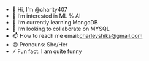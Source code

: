 - 👋 Hi, I’m @charity407
- 👀 I’m interested in ML % AI
- 🌱 I’m currently learning MongoDB
- 💞️ I’m looking to collaborate on MYSQL
- 📫 How to reach me email:charleyshiks@gmail.com
- 😄 Pronouns: She/Her
- ⚡ Fun fact: I am quite funny

<!---
charity407/charity407 is a ✨ special ✨ repository because its `README.md` (this file) appears on your GitHub profile.
You can click the Preview link to take a look at your changes.
--->
